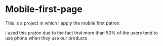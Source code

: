 # Mobile-first-page

This is a project in which i apply the mobile first patron

i used this praton due to the fact that more than 50% of the users tend to use phone when they use our products
